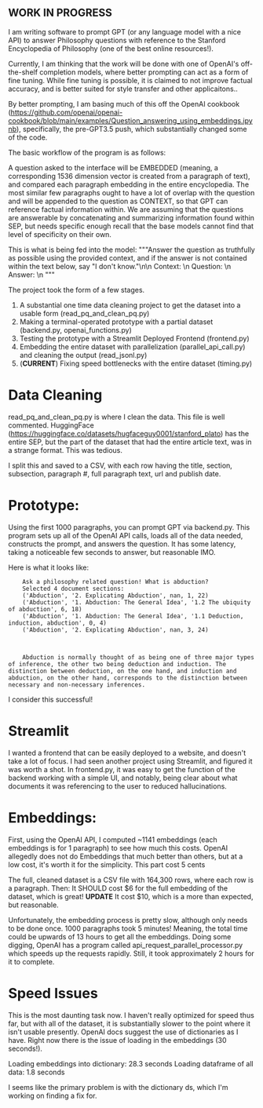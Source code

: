 ## WORK IN PROGRESS

I am writing software to prompt GPT (or any language model with a nice API) to answer Philosophy questions with reference to the Stanford Encyclopedia of Philosophy (one of the best online resources!). 

Currently, I am thinking that the work will be done with one of OpenAI's off-the-shelf completion models, where better prompting can act as a form of fine tuning. While fine tuning is possible, it is claimed to not improve factual accuracy, and is better suited for style transfer and other applicaitons..

By better prompting, I am basing much of this off the OpenAI cookbook (https://github.com/openai/openai-cookbook/blob/main/examples/Question_answering_using_embeddings.ipynb), specifically, the pre-GPT3.5 push, which substantially changed some of the code. 

The basic workflow of the program is as follows:

A question asked to the interface will be EMBEDDED (meaning, a corresponding 1536 dimension vector is created from a paragraph of text), and compared each paragraph embedding in the entire encyclopedia. The most similar few paragraphs ought to have a lot of overlap with the question and will be appended to the question as CONTEXT, so that GPT can reference factual information within. We are assuming that the questions are answerable by concatenating and summarizing information found within SEP, but needs specific enough recall that the base models cannot find that level of specificity on their own.

This is what is being fed into the model:
"""Answer the question as truthfully as possible using the provided context, and if the answer is not contained within the text below, say "I don't know."\n\n Context: \n Question: \n Answer: \n """
    
The project took the form of a few stages.

1. A substantial one time data cleaning project to get the dataset into a usable form (read_pq_and_clean_pq.py)
2. Making a terminal-operated prototype with a partial dataset (backend.py, openai_functions.py)
3. Testing the prototype with a Streamlit Deployed Frontend (frontend.py)
4. Embedding the entire dataset with parallelization (parallel_api_call.py) and cleaning the output (read_jsonl.py)
5. (**CURRENT**) Fixing speed bottlenecks with the entire dataset (timing.py)

# Data Cleaning
read_pq_and_clean_pq.py is where I clean the data. This file is well commented. HuggingFace (https://huggingface.co/datasets/hugfaceguy0001/stanford_plato) has the entire SEP, but the part of the dataset that had the entire article text, was in a strange format. This was tedious. 

I split this and saved to a CSV, with each row having the title, section, subsection, paragraph #, full paragraph text, url and publish date. 

# Prototype:
Using the first 1000 paragraphs, you can prompt GPT via backend.py. This program sets up all of the OpenAI API calls, loads all of the data needed, constructs the prompt, and answers the question. It has some latency, taking a noticeable few seconds to answer, but reasonable IMO. 

Here is what it looks like: 

        Ask a philosophy related question! What is abduction?
        Selected 4 document sections:
        ('Abduction', '2. Explicating Abduction', nan, 1, 22)
        ('Abduction', '1. Abduction: The General Idea', '1.2 The ubiquity of abduction', 6, 18)
        ('Abduction', '1. Abduction: The General Idea', '1.1 Deduction, induction, abduction', 0, 4)
        ('Abduction', '2. Explicating Abduction', nan, 3, 24)



        Abduction is normally thought of as being one of three major types of inference, the other two being deduction and induction. The distinction between deduction, on the one hand, and induction and abduction, on the other hand, corresponds to the distinction between necessary and non-necessary inferences.

I consider this successful!

# Streamlit

I wanted a frontend that can be easily deployed to a website, and doesn't take a lot of focus. I had seen another project using Streamlit, and figured it was worth a shot. In frontend.py, it was easy to get the function of the backend working with a simple UI, and notably, being clear about what documents it was referencing to the user to reduced hallucinations. 

# Embeddings:
First, using the OpenAI API, I computed ~1141 embeddings (each embeddings is for 1 paragraph) to see how much this costs. OpenAI allegedly does not do Embeddings that much better than others, but at a low cost, it's worth it for the simplicity. This part cost 5 cents

The full, cleaned dataset is a CSV file with 164,300 rows, where each row is a paragraph. Then: It SHOULD cost $6 for the full embedding of the dataset, which is great! **UPDATE** It cost $10, which is a more than expected, but reasonable.

Unfortunately, the embedding process is pretty slow, although only needs to be done once. 1000 paragraphs took 5 minutes! Meaning, the total time could be upwards of 13 hours to get all the embeddings. Doing some digging, OpenAI has a program called api_request_parallel_processor.py which speeds up the requests rapidly. Still, it took approximately 2 hours for it to complete. 

# Speed Issues
This is the most daunting task now. I haven't really optimized for speed thus far, but with all of the dataset, it is substantially slower to the point where it isn't usable presently. OpenAI docs suggest the use of dictionaries as I have. Right now there is the issue of loading in the embeddings (30 seconds!).

Loading embeddings into dictionary: 28.3 seconds
Loading dataframe of all data:      1.8 seconds

I seems like the primary problem is with the dictionary ds, which I'm working on finding a fix for.